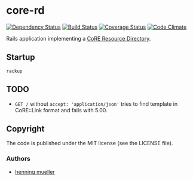 # core-rd

[![Dependency Status](https://img.shields.io/gemnasium/nning/core-rd.svg)](https://gemnasium.com/nning/core-rd)
[![Build Status](https://img.shields.io/travis/nning/core-rd.svg)](https://travis-ci.org/nning/core-rd)
[![Coverage Status](https://img.shields.io/coveralls/nning/core-rd.svg)](https://coveralls.io/r/nning/core-rd)
[![Code Climate](https://img.shields.io/codeclimate/github/nning/core-rd.svg)](https://codeclimate.com/github/nning/core-rd)

Rails application implementing a [CoRE Resource Directory](https://tools.ietf.org/html/draft-ietf-core-resource-directory-02).

## Startup

    rackup

## TODO

* `GET /` without `accept: 'application/json'` tries to find template in
  CoRE::Link format and fails with 5.00.

## Copyright

The code is published under the MIT license (see the LICENSE file).

### Authors

* [henning mueller](https://nning.io)
